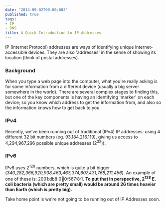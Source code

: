 ```yaml
---
date: "2014-09-02T00:00:00Z"
published: true
tags:
- IP
- DNS
title: A Quick Introduction to IP Addresses
---
```

IP (Internet Protocol) addresses are ways of identifying unique internet-accessible devices. They are also 'addresses' in the sense of showing its location (think of postal addresses).

### Background
When you type a web page into the computer, what you're really asking is for some information from a different device (usually a big server somewhere in the world). There are several complex stages to finding this, but one of the key components is having an identifying 'marker' on each device; so you know which address to get the information from, and also so the information knows how to get back to you.

### IPv4
Recently, we've been running out of traditional (IPv4) IP addresses: using 4 different 32 bit numbers (eg. 93.184.216.119), giving us access to 4,294,967,296 possible unique addresses (2<sup>32</sup>)). 

### IPv6
IPv6 uses 2<sup>128</sup> numbers, which is quite a bit bigger (_340,282,366,920,938,463,463,374,607,431,768,211,456_). An example of one of these is: 2001:db8:0:1234:0:567:8:1.  __To put that in perspective, 2<sup>128</sup> E. coli bacteria (which are pretty small) would be around 26 times heavier than Earth (which is pretty big).__

Take home point is we're not going to be running out of IP Addresses soon.
